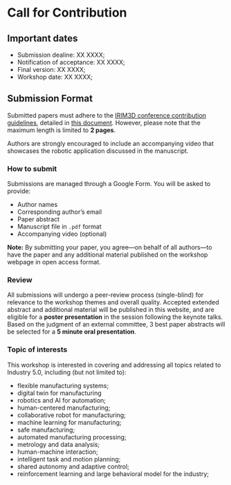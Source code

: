 # Call for Contribution

## Important dates

- Submission dealine: XX XXXX;
- Notification of acceptance: XX XXXX;
- Final version: XX XXXX;
- Workshop date: XX XXXX;

## Submission Format


Submitted papers must adhere to the [IRIM3D conference contribution guidelines](https://i-rim.it/it/contributi/), detailed in [this document](https://i-rim.it/wp-content/uploads/2025/06/Call-for-extended-asbtracts-I-RIM-3D-2025.pdf). 
However, please note that the maximum length is limited to **2 pages**.

Authors are strongly encouraged to include an accompanying video that showcases the robotic application discussed in the manuscript.


### How to submit

Submissions are managed through a Google Form. You will be asked to provide:

- Author names
- Corresponding author’s email
- Paper abstract
- Manuscript file in `.pdf` format
- Accompanying video (optional)

**Note:** By submitting your paper, you agree—on behalf of all authors—to have the paper and any additional material published on the workshop webpage in open access format.


### Review

All submissions will undergo a peer-review process (single-blind) for relevance to the workshop themes and overall quality.
Accepted extended abstract and additional material will be published in this website, and are eligible for a **poster presentation** in the session following the keynote talks.
Based on the judgment of an external committee, 3 best paper abstracts will be selected for a **5 minute oral presentation**.



### Topic of interests

This workshop is interested in covering and addressing all topics related to Industry 5.0, including (but not limited to):

- flexible manufacturing systems;
- digital twin for manufacturing
- robotics and AI for automation;
- human-centered manufacturing;
- collaborative robot for manufacturing;
- machine learning for manufacturing;
- safe manufacturing;
- automated manufacturing processing;
- metrology and data analysis;
- human-machine interaction;
- intelligent task and motion planning;
- shared autonomy and adaptive control;
- reinforcement learning and large behavioral model for the industry;
